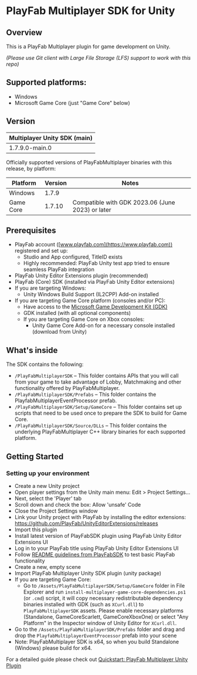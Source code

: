 # PlayFab Multiplayer SDK for Unity

## Overview
This is a PlayFab Multiplayer plugin for game development on Unity.

_(Please use Git client with Large File Storage (LFS) support to work with this repo)_

## Supported platforms:
- Windows
- Microsoft Game Core (just "Game Core" below)

## Version
|Multiplayer Unity SDK (main)
|-|
|1.7.9.0-main.0

Officially supported versions of PlayFabMultiplayer binaries with this release, by platform:

Platform|Version|Notes
|-|-|-|
Windows|1.7.9
Game Core|1.7.10|Compatible with GDK 2023.06 (June 2023) or later

## Prerequisites
- PlayFab account ([www.playfab.com](https://www.playfab.com)) registered and set up:
    - Studio and App configured, TitleID exists
    - Highly recommended: PlayFab Unity test app tried to ensure seamless PlayFab integration
- PlayFab Unity Editor Extensions plugin (recommended)
- PlayFab (Core) SDK (installed via PlayFab Unity Editor extensions)
- If you are targeting Windows:
    - Unity Windows Build Support (IL2CPP) Add-on installed
- If you are targeting Game Core platform (consoles and/or PC):
    - Have access to the [Microsoft Game Development Kit (GDK)](http://aka.ms/gdkdl)
    - GDK installed (with all optional components)
    - If you are targeting Game Core on Xbox consoles:
        - Unity Game Core Add-on for a necessary console installed (download from Unity)

## What's inside
The SDK contains the following:
- `/PlayFabMultiplayerSDK` – This folder contains APIs that you will call from your game to take advantage of Lobby, Matchmaking and other functionality offered by PlayFabMultiplayer.
- `/PlayFabMultiplayerSDK/Prefabs` – This folder contains the PlayfabMultiplayerEventProcessor prefab.
- `/PlayFabMultiplayerSDK/Setup/GameCore` – This folder contains set up scripts that need to be used once to prepare the SDK to build for Game Core.
- `/PlayFabMultiplayerSDK/Source/DLLs` – This folder contains the underlying PlayFabMultiplayer C++ library binaries for each supported platform.

## Getting Started
### Setting up your environment
- Create a new Unity project
- Open player settings from the Unity main menu: Edit > Project Settings...
- Next, select the 'Player' tab
- Scroll down and check the box: Allow 'unsafe' Code
- Close the Project Settings window
- Link your Unity project with PlayFab by installing the editor extensions: https://github.com/PlayFab/UnityEditorExtensions/releases
- Import this plugin
- Install latest version of PlayFabSDK plugin using PlayFab Unity Editor Extensions UI
- Log in to your PlayFab title using PlayFab Unity Editor Extensions UI
- Follow [README guidelines from PlayFabSDK](https://github.com/PlayFab/UnitySDK) to test basic PlayFab functionality
- Create a new, empty scene
- Import PlayFab Multiplayer Unity SDK plugin (unity package)
- If you are targeting Game Core: 
    - Go to `/Assets/PlayFabMultiplayerSDK/Setup/GameCore` folder in File Explorer and run `install-multiplayer-game-core-dependencies.ps1` (or `.cmd`) script, it will copy necessary redistributable dependency binaries installed with GDK (such as `XCurl.dll`) to `PlayFabMultiplayerSDK` assets. Please enable necessary platforms (Standalone, GameCoreScarlett, GameCoreXboxOne) or select "Any Platform" in the Inspector window of Unity Editor for `XCurl.dll`.
- Go to the `/Assets/PlayFabMultiplayerSDK/Prefabs` folder and drag and drop the `PlayfabMultiplayerEventProcessor` prefab into your scene
- Note: PlayFabMultiplayer SDK is x64, so when you build Standalone (Windows) please build for x64.

For a detailed guide please check out [Quickstart: PlayFab Multiplayer Unity Plugin](https://docs.microsoft.com/en-us/gaming/playfab/features/multiplayer/lobby/lobby-matchmaking-sdks/multiplayer-unity-plugin-quickstart)